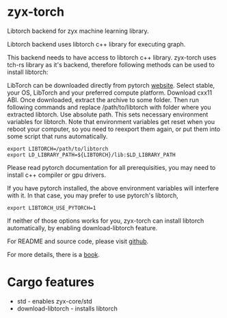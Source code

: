 # zyx-torch

Libtorch backend for zyx machine learning library.

Libtorch backend uses libtorch c++ library for executing graph.

This backend needs to have access to libtorch c++ library. zyx-torch uses tch-rs library
as it's backend, therefore following methods can be used to install libtorch:

LibTorch can be downloaded directly from pytorch [website](https://pytorch.org/get-started/locally/). Select stable, your OS, LibTorch and your preferred compute platform.
Download cxx11 ABI. Once downloaded, extract the archive to some folder. Then run following commands and replace
/path/to/libtorch with folder where you extracted libtorch. Use absolute path. This sets necessary environment variables for libtorch.
Note that environment variables get reset when you reboot your computer, so you need to reexport them again,
or put them into some script that runs automatically.
```shell
export LIBTORCH=/path/to/libtorch
export LD_LIBRARY_PATH=${LIBTORCH}/lib:$LD_LIBRARY_PATH
```

Please read pytorch documentation for all prerequisities, you may need to install c++ compiler or gpu drivers.

If you have pytorch installed, the above environment variables will interfere with it. In that case, you may prefer
to use pytorch's libtorch,
```shell
export LIBTORCH_USE_PYTORCH=1
```

If neither of those options works for you, zyx-torch can install libtorch automatically, by enabling download-libtorch feature.

For README and source code, please visit [github](https://www.github.com/zk4x/zyx).

For more details, there is a [book](https://www.github.com/zk4x/zyx/tree/main/zyx-book).

# Cargo features

- std - enables zyx-core/std
- download-libtorch - installs libtorch
